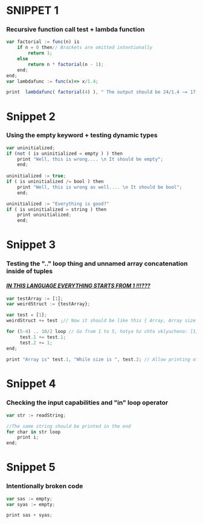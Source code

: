 

# SNIPPET 1

### Recursive function call test + lambda function 

````javascript
var factorial := func(n) is 
    if n = 0 then// Brackets are omitted intentionally
    	return 1;
    else
        return n * factorial(n - 1);
    end;
end;
var lambdafunc := func(x)=> x/1.4;

print  lambdafunc( factorial(4) ), " The output should be 24/1.4 ~= 17,142";
````

# Snippet 2

### Using the empty keyword + testing dynamic types

````javascript
var uninitialized;
if (not ( is uninitialized = empty ) ) then
	print "Well, this is wrong.... \n It should be empty";
	end;
    
uninitialized := true;
if ( is uninitialized /= bool ) then
	print "Well, this is wrong as well.... \n It should be bool";
	end;

uninitialized := "Everything is good?"
if ( is uninitialized = string ) then
	print uninitialized;
	end;
````

# Snippet 3

### Testing the ".." loop thing and unnamed array concatenation inside of tuples

#### *<u>**IN THIS LANGUAGE EVERYTHING STARTS FROM 1 !!!???**</u>*

````javascript
var testArray := [1];
var weirdStruct := {testArray};

var test = [1];
weirdStruct += test ;// Now it should be like this { Array, Array size }

for (5-4) .. 10/2 loop // Go from 1 to 5, hotya hz chto vklyucheno: [1,5] or [1,5)
     test.1 += test.1;
     test.2 += 1;
end; 
     
print "Array is" test.1, "While size is ", test.2; // Allow printing of arrays???
````
# Snippet 4

### Checking the input capabilities and "in" loop operator

````javascript
var str := readString;

//The same string should be printed in the end
for char in str loop
	print i; 
end;
````
# Snippet 5

### Intentionally broken code

````javascript
var sas := empty;
var syas := empty;

print sas + syas;
````


